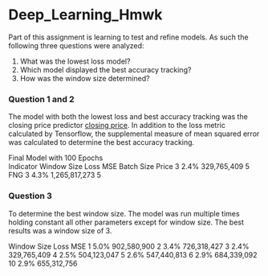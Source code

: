 # Deep_Learning_Hmwk

Part of this assignment is learning to test and refine models. As such the following three questions were analyzed:

1) What was the lowest loss model?
2) Which model displayed the best accuracy tracking?
3) How was the window size determined?

### Question 1 and 2

The model with both the lowest loss and best accuracy tracking was the closing price predictor [closing price](lstm_stock_predictor_closing.ipynb). In addition to the loss metric calculated by Tensorflow, the supplemental measure of mean squared error was calculated to determine the best accuracy tracking.

Final Model with 100 Epochs				
Indicator	Window Size	Loss	MSE	Batch Size
Price	3	2.4%	 329,765,409 	5
FNG	3	4.3%	 1,265,817,273 	5


### Question 3

To determine the best window size. The model was run multiple times holding constant all other parameters except for window size. The best results was a window size of 3.

Window Size	Loss	MSE
1	5.0%	 902,580,900 
2	3.4%	 726,318,427 
3	2.4%	 329,765,409 
4	2.5%	 504,123,047 
5	2.6%	 547,440,813 
6	2.9%	 684,339,092 
10	2.9%	 655,312,756 

